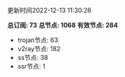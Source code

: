 更新时间2022-12-13 11:30:26

**总订阅: 73**
**总节点: 1068**
**有效节点: 284**
- trojan节点: 63
- v2ray节点: 182
- ss节点: 38
- ssr节点: 1
